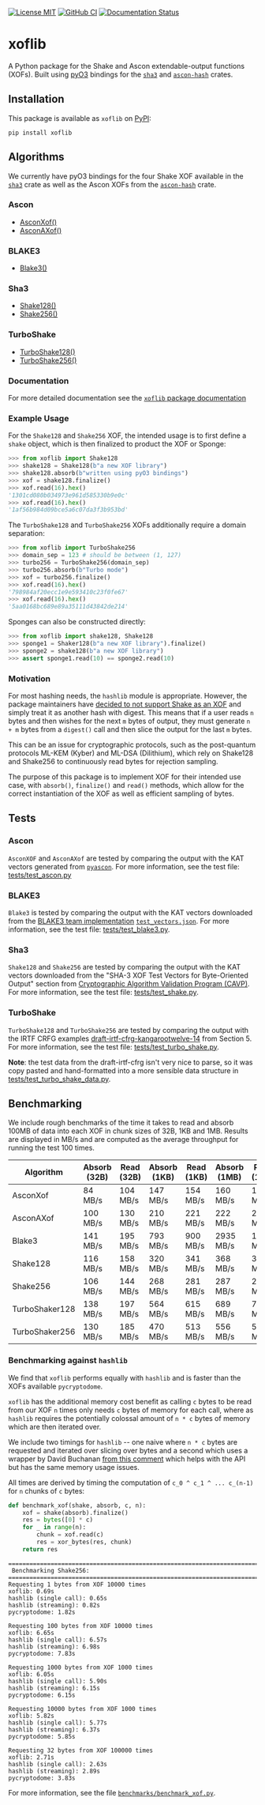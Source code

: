 [![License MIT](https://img.shields.io/badge/License-MIT-brightgreen.svg)](https://github.com/GiacomoPope/xoflib/blob/main/LICENSE)
[![GitHub CI](https://github.com/GiacomoPope/xoflib/actions/workflows/CI.yml/badge.svg?branch=main)](https://github.com/GiacomoPope/xoflib/actions/workflows/CI.yml)
[![Documentation Status](https://readthedocs.org/projects/xoflib/badge/?version=latest)](https://xoflib.readthedocs.io/en/latest/?badge=latest)

# xoflib

A Python package for the Shake and Ascon extendable-output functions (XOFs). Built using
[pyO3](https://github.com/PyO3/pyo3) bindings for the
[`sha3`](https://docs.rs/sha3/latest/sha3/) and [`ascon-hash`](https://crates.io/crates/ascon-hash) crates.

## Installation

This package is available as `xoflib` on
[PyPI](https://pypi.org/project/xoflib/):

```
pip install xoflib
```

## Algorithms

We currently have pyO3 bindings for the four Shake XOF available in the [`sha3`](https://crates.io/crates/sha3) crate as well as the Ascon XOFs from the [`ascon-hash`](https://crates.io/crates/ascon-hash) crate.

### Ascon

- [AsconXof()](https://xoflib.readthedocs.io/en/stable/xoflib.html#xoflib.AsconXof)
- [AsconAXof()](https://xoflib.readthedocs.io/en/stable/xoflib.html#xoflib.AsconAXof)

### BLAKE3

- [Blake3()](https://xoflib.readthedocs.io/en/stable/xoflib.html#xoflib.Blake3)

### Sha3

- [Shake128()](https://xoflib.readthedocs.io/en/stable/xoflib.html#xoflib.Shake128)
- [Shake256()](https://xoflib.readthedocs.io/en/stable/xoflib.html#xoflib.Shake256)

### TurboShake

- [TurboShake128()](https://xoflib.readthedocs.io/en/stable/xoflib.html#xoflib.TurboShake128)
- [TurboShake256()](https://xoflib.readthedocs.io/en/stable/xoflib.html#xoflib.TurboShake256)

### Documentation

For more detailed documentation see the [`xoflib` package documentation](https://xoflib.readthedocs.io/en/stable/xoflib.html)

### Example Usage

For the `Shake128` and `Shake256` XOF, the intended usage is to first define a `shake` object, which is then finalized to product the XOF or Sponge:

```py
>>> from xoflib import Shake128
>>> shake128 = Shake128(b"a new XOF library")
>>> shake128.absorb(b"written using pyO3 bindings")
>>> xof = shake128.finalize()
>>> xof.read(16).hex()
'1301cd080b034973e961d585330b9e0c'
>>> xof.read(16).hex()
'1af56b984d09bce5a6c07da3f3b953bd'
```

The `TurboShake128` and `TurboShake256` XOFs additionally require a domain separation:

```py
>>> from xoflib import TurboShake256
>>> domain_sep = 123 # should be between (1, 127)
>>> turbo256 = TurboShake256(domain_sep)
>>> turbo256.absorb(b"Turbo mode")
>>> xof = turbo256.finalize()
>>> xof.read(16).hex()
'798984af20ecc1e9e593410c23f0fe67'
>>> xof.read(16).hex()
'5aa0168bc689e89a35111d43842de214'
```

Sponges can also be constructed directly:

```py
>>> from xoflib import shake128, Shake128
>>> sponge1 = Shaker128(b"a new XOF library").finalize()
>>> sponge2 = shake128(b"a new XOF library")
>>> assert sponge1.read(10) == sponge2.read(10)
```

### Motivation

For most hashing needs, the `hashlib` module is appropriate. However, the
package maintainers have 
[decided to not support Shake as an XOF](https://github.com/python/cpython/issues/82198) 
and simply treat it as another hash with digest. This means that if a user reads
`n` bytes and then wishes for the next `m` bytes of output, they must generate
`n + m` bytes from a `digest()` call and then slice the output for the last `m`
bytes.

This can be an issue for cryptographic protocols, such as the post-quantum
protocols ML-KEM (Kyber) and ML-DSA (Dilithium), which rely on Shake128 and
Shake256 to continuously read bytes for rejection sampling.

The purpose of this package is to implement XOF for their intended use case, with `absorb()`, `finalize()` and `read()` methods, which allow for the correct instantiation of the XOF as well as efficient sampling of bytes.

## Tests

### Ascon

`AsconXOF` and `AsconAXof` are tested by comparing the output with the KAT vectors generated from [`pyascon`](https://github.com/meichlseder/pyascon). For more information, see the test file: [tests/test_ascon.py](https://github.com/GiacomoPope/xoflib/blob/main/tests/test_ascon.py)

### BLAKE3

`Blake3` is tested by comparing the output with the KAT vectors downloaded from
the [BLAKE3 team implementation](https://github.com/BLAKE3-team)  [`test_vectors.json`](https://github.com/BLAKE3-team/BLAKE3/blob/master/test_vectors/test_vectors.json). For more information, see the test file: [tests/test_blake3.py](https://github.com/GiacomoPope/xoflib/blob/main/tests/test_blake3.py).

### Sha3

`Shake128` and `Shake256` are tested by comparing the output with the KAT vectors downloaded from the "SHA-3 XOF Test Vectors for Byte-Oriented Output" section from [Cryptographic Algorithm Validation Program (CAVP)](https://csrc.nist.gov/projects/cryptographic-algorithm-validation-program/secure-hashing). For more information, see the test file: [tests/test_shake.py](https://github.com/GiacomoPope/xoflib/blob/main/tests/test_shake.py).

### TurboShake

`TurboShake128` and `TurboShake256` are tested by comparing the output with
the IRTF CRFG examples [draft-irtf-cfrg-kangarootwelve-14](https://datatracker.ietf.org/doc/draft-irtf-cfrg-kangarootwelve/) from Section 5.
For more information, see the test file:
[tests/test_turbo_shake.py](https://github.com/GiacomoPope/xoflib/blob/main/tests/test_turbo_shake.py).

**Note**: the test data from the draft-irtf-cfrg isn't very nice to parse, so it was copy pasted and hand-formatted into a more sensible data structure in 
[tests/test_turbo_shake_data.py](https://github.com/GiacomoPope/xoflib/blob/main/tests/test_turbo_shake_data.py).

## Benchmarking

We include rough benchmarks of the time it takes to read and absorb 100MB of
data into each XOF in chunk sizes of 32B, 1KB and 1MB. Results are displayed in
MB/s and are computed as the average throughput for running the test 100 times.

| Algorithm      | Absorb (32B)   | Read (32B)   | Absorb (1KB)   | Read (1KB)   | Absorb (1MB)   | Read (1MB)   |
|----------------|----------------|--------------|----------------|--------------|----------------|--------------|
| AsconXof       | 84 MB/s        | 104 MB/s     | 147 MB/s       | 154 MB/s     | 160 MB/s       | 157 MB/s     |
| AsconAXof      | 100 MB/s       | 130 MB/s     | 210 MB/s       | 221 MB/s     | 222 MB/s       | 223 MB/s     |
| Blake3         | 141 MB/s       | 195 MB/s     | 793 MB/s       | 900 MB/s     | 2935 MB/s      | 1022 MB/s    |
| Shake128       | 116 MB/s       | 158 MB/s     | 320 MB/s       | 341 MB/s     | 368 MB/s       | 358 MB/s     |
| Shake256       | 106 MB/s       | 144 MB/s     | 268 MB/s       | 281 MB/s     | 287 MB/s       | 297 MB/s     |
| TurboShaker128 | 138 MB/s       | 197 MB/s     | 564 MB/s       | 615 MB/s     | 689 MB/s       | 709 MB/s     |
| TurboShaker256 | 130 MB/s       | 185 MB/s     | 470 MB/s       | 513 MB/s     | 556 MB/s       | 572 MB/s     |

### Benchmarking against `hashlib`

We find that `xoflib` performs equally with `hashlib` and is faster than the XOFs available `pycryptodome`.

`xoflib` has the additional memory cost benefit as calling `c` bytes to be read from our XOF `n` times only needs `c` bytes of memory for each call, where as `hashlib` requires the potentially colossal amount of `n * c` bytes of memory which are then iterated over.

We include two timings for `hashlib` -- one naive where `n * c` bytes are requested and iterated over slicing over bytes and a second which uses a wrapper by David Buchanan
[from this comment](https://github.com/pyca/cryptography/issues/9185#issuecomment-1868518432) which helps with the API but has the same memory usage issues.

All times are derived by timing the computation of `c_0 ^ c_1 ^ ... c_(n-1)` for `n` chunks of `c` bytes:

```py
def benchmark_xof(shake, absorb, c, n):
    xof = shake(absorb).finalize()
    res = bytes([0] * c)
    for _ in range(n):
        chunk = xof.read(c)
        res = xor_bytes(res, chunk)
    return res
```

```
================================================================================
 Benchmarking Shake256: 
================================================================================
Requesting 1 bytes from XOF 10000 times
xoflib: 0.69s
hashlib (single call): 0.65s
hashlib (streaming): 0.82s
pycryptodome: 1.82s

Requesting 100 bytes from XOF 10000 times
xoflib: 6.65s
hashlib (single call): 6.57s
hashlib (streaming): 6.98s
pycryptodome: 7.83s

Requesting 1000 bytes from XOF 1000 times
xoflib: 6.05s
hashlib (single call): 5.90s
hashlib (streaming): 6.15s
pycryptodome: 6.15s

Requesting 10000 bytes from XOF 1000 times
xoflib: 5.82s
hashlib (single call): 5.77s
hashlib (streaming): 6.37s
pycryptodome: 5.85s

Requesting 32 bytes from XOF 100000 times
xoflib: 2.71s
hashlib (single call): 2.63s
hashlib (streaming): 2.89s
pycryptodome: 3.83s
```

For more information, see the file [`benchmarks/benchmark_xof.py`](https://github.com/GiacomoPope/xoflib/blob/main/benchmarks/benchmark_xof.py).
